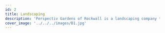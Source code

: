 ```yaml
---
id: 2
title: Landscaping
description: 'Perspectiv Gardens of Rockwall is a landscaping company that offers a wide range of services. We take great pride in making our clients happy with the quality of our work and the products we use to create your dream landscape.'
cover_image: '../../../images/B1.jpg'
---
```


